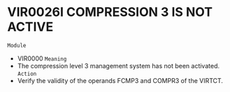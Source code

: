 # VIR0026I COMPRESSION 3 IS NOT ACTIVE
`Module`
- VIR0000
`Meaning`
- The compression level 3 management system has not been activated.
`Action`
- Verify the validity of the operands FCMP3 and COMPR3 of the VIRTCT.
